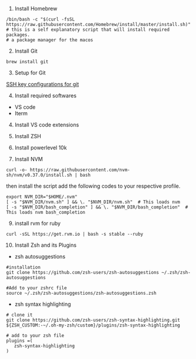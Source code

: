 1. Install Homebrew
```
/bin/bash -c "$(curl -fsSL https://raw.githubusercontent.com/Homebrew/install/master/install.sh)"
# this is a self explanatory script that will install required packages.
# a package manager for the macos
```
2. Install Git 
```
brew install git
```
3. Setup for Git

[SSH key configurations for git](https://github.com/junipdewan/Setup/blob/master/git.md)

4. Install required softwares
  - VS code
  - Iterm

4. Install VS code extensions 

6. Install ZSH 

7. Install powerlevel 10k

8. Install NVM
```
curl -o- https://raw.githubusercontent.com/nvm-sh/nvm/v0.37.0/install.sh | bash
```
then install the script add the following codes to your respective profile.


```
export NVM_DIR="$HOME/.nvm"
[ -s "$NVM_DIR/nvm.sh" ] && \. "$NVM_DIR/nvm.sh"  # This loads nvm
[ -s "$NVM_DIR/bash_completion" ] && \. "$NVM_DIR/bash_completion"  # This loads nvm bash_completion
```

9. install rvm for ruby

```
curl -sSL https://get.rvm.io | bash -s stable --ruby
```

10. Install Zsh and its Plugins
 - zsh autosuggestions 
 ```
 #installation
 git clone https://github.com/zsh-users/zsh-autosuggestions ~/.zsh/zsh-autosuggestions 

 #Add to your zshrc file
 source ~/.zsh/zsh-autosuggestions/zsh-autosuggestions.zsh
 ```
 - zsh syntax highlighting
 ```
 # clone it 
git clone https://github.com/zsh-users/zsh-syntax-highlighting.git ${ZSH_CUSTOM:-~/.oh-my-zsh/custom}/plugins/zsh-syntax-highlighting

# add to your zsh file  
plugins =(
    zsh-syntax-highlighting
)
 ```